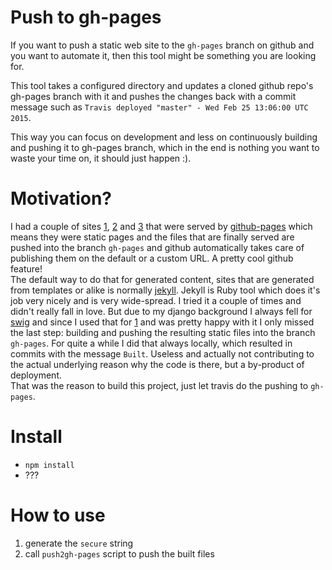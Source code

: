 # Push to gh-pages

If you want to push a static web site to the `gh-pages` branch on github
and you want to automate it, then this tool might be something you are looking for.

This tool takes a configured directory and updates a cloned github repo's gh-pages branch
with it and pushes the changes back with a commit message such as 
`Travis deployed "master" - Wed Feb 25 13:06:00 UTC 2015`.

This way you can focus on development and less on continuously building and pushing
it to gh-pages branch, which in the end is nothing you want to waste your time on,
it should just happen :).

# Motivation?

I had a couple of sites [1], [2] and [3] that were served by [github-pages][4]
which means they were static pages and the files that are finally served 
are pushed into the branch `gh-pages` and github automatically takes care of 
publishing them on the default or a custom URL. A pretty cool github feature!  
The default way to do that for generated content, sites that are generated from 
templates or alike is normally [jekyll][5]. Jekyll is Ruby tool which does it's
job very nicely and is very wide-spread. I tried it a couple of times and didn't
really fall in love. But due to my django background I always fell for [swig][6]
and since I used that for [1] and was pretty happy with it I only missed the last
step: building and pushing the resulting static files into the branch `gh-pages`.
For quite a while I did that always locally, which resulted in commits with the
message `Built`. Useless and actually not contributing to the actual underlying 
reason why the code is there, but a by-product of deployment.  
That was the reason to build this project, just let travis do the pushing to `gh-pages`.

# Install

- `npm install`
- ???

# How to use

1) generate the `secure` string
2) call `push2gh-pages` script to push the built files

[1]: http://jscoderetreat.com
[2]: http://wolfram.kriesing.de
[3]: http://tddbin.com
[4]: https://pages.github.com
[5]: http://jekyllrb.com
[6]: https://paularmstrong.github.io/swig/